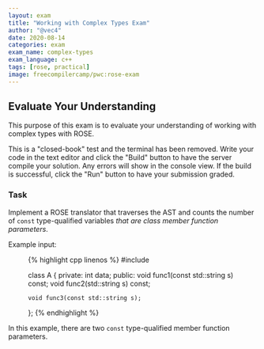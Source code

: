 ```yaml
---
layout: exam
title: "Working with Complex Types Exam"
author: "@vec4"
date: 2020-08-14
categories: exam
exam_name: complex-types
exam_language: c++
tags: [rose, practical]
image: freecompilercamp/pwc:rose-exam
---
```


## Evaluate Your Understanding ##
This purpose of this exam is to evaluate your understanding of working with complex types with ROSE.

This is a "closed-book" test and the terminal has been removed. Write your code in the text editor and click the "Build" button to have the server compile your solution. Any errors will show in the console view. If the build is successful, click the "Run" button to have your submission graded.

### Task ###
Implement a ROSE translator that traverses the AST and counts the number of `const` type-qualified variables *that are class member function parameters*.

Example input:

<figure class="lineno-container">
{% highlight cpp linenos %}
#include <string>

class A {
private:
    int data;
public:
    void func1(const std::string s) const;
    void func2(std::string s) const;

    void func3(const std::string s);
};
{% endhighlight %}
</figure>

In this example, there are two `const` type-qualified member function parameters.
